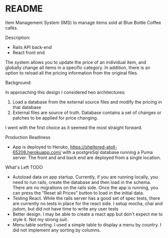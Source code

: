# README

Item Management System (IMS) to manage items sold at Blue
Bottle Coffee cafés.

Description:

* Rails API back-end
* React front end

The system allows you to update the price of an individual item, 
and globally change all items in a specific category. In addition,
there is an option to reload all the pricing information from the original files.

Background:

In approaching this design I considered two architectures:
1. Load a database from the external source files and modify the pricing in that database
2. External files are source of truth. Database contains a set of changes or patches to be 
applied for price changing.

I went with the first choice as it seemed the most straight forward.

Production Readiness

* App is deployed to Heruko, https://sheltered-atoll-65206.herokuapp.com/
    with a postgreSql database running a Puma server. The front and and back end are deployed from a single location.

What's Left TODO
* Autoload data on app startup.  Currently, if you are running locally, you need to run rails, create the database and then
load in the schema. There are no migrations on the rails side. Once the app is running, you can press the "Reset all Prices" button to 
load in the initial data.
* Testing React. While the rails server has a good set of spec tests, there are currently no tests
in place for the react side. I setup mocha, chai and jsdom, but did not have time to write any user tests
* Better design. I may be able to create a react app but don't expect me to style it. Not my strong suit.
* Menu table sorting.  I used a simple table to display a menu by country. I did not implement any sorting by columns.
